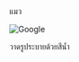 แมว

![Google ](https://www.google.co.th/images/branding/googlelogo/2x/googlelogo_color_272x92dp.png)

วาดรูประบายด้วยสีน้ำ
